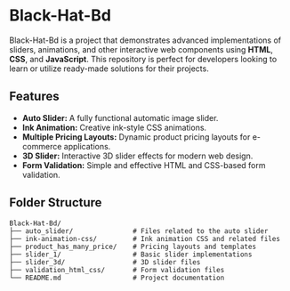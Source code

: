 # Black-Hat-Bd

Black-Hat-Bd is a project that demonstrates advanced implementations of sliders, animations, and other interactive web components using **HTML**, **CSS**, and **JavaScript**. This repository is perfect for developers looking to learn or utilize ready-made solutions for their projects.

## Features

- **Auto Slider:** A fully functional automatic image slider.
- **Ink Animation:** Creative ink-style CSS animations.
- **Multiple Pricing Layouts:** Dynamic product pricing layouts for e-commerce applications.
- **3D Slider:** Interactive 3D slider effects for modern web design.
- **Form Validation:** Simple and effective HTML and CSS-based form validation.

## Folder Structure

```plaintext
Black-Hat-Bd/
├── auto_slider/               # Files related to the auto slider
├── ink-animation-css/         # Ink animation CSS and related files
├── product_has_many_price/    # Pricing layouts and templates
├── slider_1/                  # Basic slider implementations
├── slider_3d/                 # 3D slider files
├── validation_html_css/       # Form validation files
└── README.md                  # Project documentation
